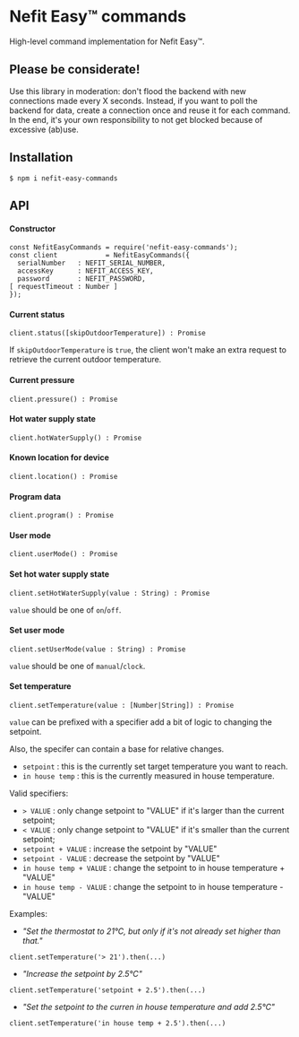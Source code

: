 # Nefit Easy™ commands

High-level command implementation for Nefit Easy™.

## Please be considerate!

Use this library in moderation: don't flood the backend with new connections made every X seconds. Instead, if you want to poll the backend for data, create a connection once and reuse it for each command. In the end, it's your own responsibility to not get blocked because of excessive (ab)use.

## Installation

```
$ npm i nefit-easy-commands
```

## API

#### Constructor

```
const NefitEasyCommands = require('nefit-easy-commands');
const client            = NefitEasyCommands({
  serialNumber   : NEFIT_SERIAL_NUMBER,
  accessKey      : NEFIT_ACCESS_KEY,
  password       : NEFIT_PASSWORD,
[ requestTimeout : Number ]
});
```

#### Current status

```
client.status([skipOutdoorTemperature]) : Promise
```

If `skipOutdoorTemperature` is `true`, the client won't make an extra request to retrieve the current outdoor temperature.

#### Current pressure

```
client.pressure() : Promise
```

#### Hot water supply state

```
client.hotWaterSupply() : Promise
```

#### Known location for device

```
client.location() : Promise
```

#### Program data

```
client.program() : Promise
```

#### User mode

```
client.userMode() : Promise
```

#### Set hot water supply state

```
client.setHotWaterSupply(value : String) : Promise
```

`value` should be one of `on`/`off`.

#### Set user mode

```
client.setUserMode(value : String) : Promise
```

`value` should be one of `manual`/`clock`.

#### Set temperature

```
client.setTemperature(value : [Number|String]) : Promise
```

`value` can be prefixed with a specifier add a bit of logic to changing the setpoint.

Also, the specifer can contain a base for relative changes.
* `setpoint` : this is the currently set target temperature you want to reach.
* `in house temp` : this is the currently measured in house temperature.

Valid specifiers:
* `> VALUE` : only change setpoint to "VALUE" if it's larger than the current setpoint;
* `< VALUE` : only change setpoint to "VALUE" if it's smaller than the current setpoint;
* `setpoint + VALUE` : increase the setpoint by "VALUE"
* `setpoint - VALUE` : decrease the setpoint by "VALUE"
* `in house temp + VALUE` : change the setpoint to in house temperature + "VALUE" 
* `in house temp - VALUE` : change the setpoint to in house temperature - "VALUE" 


Examples:
* _"Set the thermostat to 21°C, but only if it's not already set higher than that."_

```
client.setTemperature('> 21').then(...)
```

* _"Increase the setpoint by 2.5°C"_

```
client.setTemperature('setpoint + 2.5').then(...)
```

* _"Set the setpoint to the curren in house temperature and add 2.5°C"_

```
client.setTemperature('in house temp + 2.5').then(...)
```
